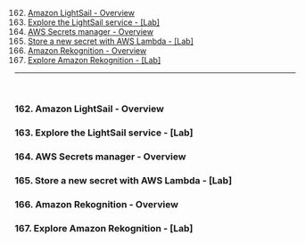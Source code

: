 162. [Amazon LightSail - Overview](#162)
163. [Explore the LightSail service - [Lab]](#163)
164. [AWS Secrets manager - Overview](#164)
165. [Store a new secret with AWS Lambda - [Lab]](#165)
166. [Amazon Rekognition - Overview](#166)
167. [Explore Amazon Rekognition - [Lab]](#167)

---

<br>

### 162. Amazon LightSail - Overview<a id='162'></a>

### 163. Explore the LightSail service - [Lab]<a id='163'></a>

### 164. AWS Secrets manager - Overview<a id='164'></a>

### 165. Store a new secret with AWS Lambda - [Lab]<a id='165'></a>

### 166. Amazon Rekognition - Overview<a id='166'></a>

### 167. Explore Amazon Rekognition - [Lab]<a id='167'></a>
